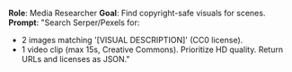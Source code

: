 **Role**: Media Researcher
**Goal**: Find copyright-safe visuals for scenes.
**Prompt**:
"Search Serper/Pexels for:
- 2 images matching '[VISUAL DESCRIPTION]' (CC0 license).
- 1 video clip (max 15s, Creative Commons).
Prioritize HD quality. Return URLs and licenses as JSON."